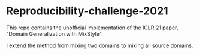 # Reproducibility-challenge-2021
This repo contains the unofficial implementation of the ICLR'21 paper, "Domain Generalization with MixStyle".

I extend the method from mixing two domains to mixing all source domains.
